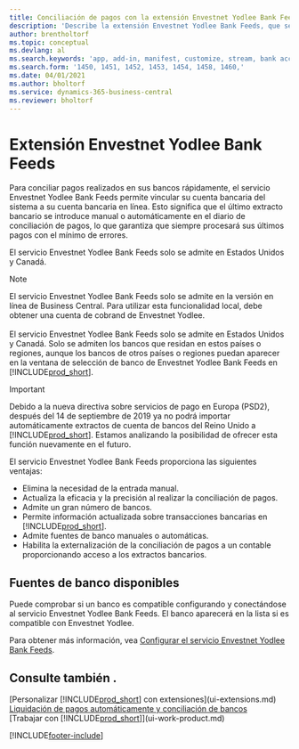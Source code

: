 ```yaml
---
title: Conciliación de pagos con la extensión Envestnet Yodlee Bank Feeds
description: 'Describe la extensión Envestnet Yodlee Bank Feeds, que se vincula a las cuentas bancarias para que pueda conciliar pagos rápidamente.'
author: brentholtorf
ms.topic: conceptual
ms.devlang: al
ms.search.keywords: 'app, add-in, manifest, customize, stream, bank account link'
ms.search.form: '1450, 1451, 1452, 1453, 1454, 1458, 1460,'
ms.date: 04/01/2021
ms.author: bholtorf
ms.service: dynamics-365-business-central
ms.reviewer: bholtorf
---
```

# Extensión Envestnet Yodlee Bank Feeds

Para conciliar pagos realizados en sus bancos rápidamente, el servicio Envestnet Yodlee Bank Feeds permite vincular su cuenta bancaria del sistema a su cuenta bancaria en línea. Esto significa que el último extracto bancario se introduce manual o automáticamente en el diario de conciliación de pagos, lo que garantiza que siempre procesará sus últimos pagos con el mínimo de errores.

El servicio Envestnet Yodlee Bank Feeds solo se admite en Estados Unidos y Canadá.

> [!NOTE]
> El servicio Envestnet Yodlee Bank Feeds solo se admite en la versión en línea de Business Central. Para utilizar esta funcionalidad local, debe obtener una cuenta de cobrand de Envestnet Yodlee.<br /><br />
> El servicio Envestnet Yodlee Bank Feeds solo se admite en Estados Unidos y Canadá.
> Solo se admiten los bancos que residan en estos países o regiones, aunque los bancos de otros países o regiones puedan aparecer en la ventana de selección de banco de Envestnet Yodlee Bank Feeds en [!INCLUDE[prod_short](includes/prod_short.md)].

> [!IMPORTANT]
> Debido a la nueva directiva sobre servicios de pago en Europa (PSD2), después del 14 de septiembre de 2019 ya no podrá importar automáticamente extractos de cuenta de bancos del Reino Unido a [!INCLUDE[prod_short](includes/prod_short.md)]. Estamos analizando la posibilidad de ofrecer esta función nuevamente en el futuro.

El servicio Envestnet Yodlee Bank Feeds proporciona las siguientes ventajas:

* Elimina la necesidad de la entrada manual.
* Actualiza la eficacia y la precisión al realizar la conciliación de pagos.
* Admite un gran número de bancos.
* Permite información actualizada sobre transacciones bancarias en [!INCLUDE[prod_short](includes/prod_short.md)].
* Admite fuentes de banco manuales o automáticas.
* Habilita la externalización de la conciliación de pagos a un contable proporcionando acceso a los extractos bancarios.

## Fuentes de banco disponibles

Puede comprobar si un banco es compatible configurando y conectándose al servicio Envestnet Yodlee Bank Feeds. El banco aparecerá en la lista si es compatible con Envestnet Yodlee.

Para obtener más información, vea [Configurar el servicio Envestnet Yodlee Bank Feeds](bank-how-setup-bank-statement-service.md).

## Consulte también .

[Personalizar [!INCLUDE[prod_short](includes/prod_short.md)] con extensiones](ui-extensions.md)  
[Liquidación de pagos automáticamente y conciliación de bancos](receivables-apply-payments-auto-reconcile-bank-accounts.md)  
[Trabajar con [!INCLUDE[prod_short](includes/prod_short.md)]](ui-work-product.md)  

[!INCLUDE[footer-include](includes/footer-banner.md)]
